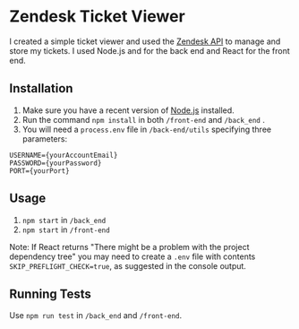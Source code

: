 # Zendesk Ticket Viewer

I created a simple ticket viewer and used the [Zendesk API](https://developer.zendesk.com/api-reference/ticketing/tickets/tickets/) to manage and store my tickets. I used Node.js and for the back end and React for the front end. 

## Installation

1. Make sure you have a recent version of [Node.js](https://nodejs.org/en/) installed.
2. Run the command ```npm install``` in both ```/front-end``` and ```/back_end``` .
3. You will need a ```process.env``` file in ```/back-end/utils``` specifying three parameters:

```
USERNAME={yourAccountEmail}
PASSWORD={yourPassword}
PORT={yourPort}
```

## Usage

1. ```npm start``` in ```/back_end``` 
2. ```npm start``` in ```/front-end```

Note: If React returns "There might be a problem with the project dependency tree" you may need to create a ```.env``` file with contents ```SKIP_PREFLIGHT_CHECK=true```, as suggested in the console output.

## Running Tests
Use ```npm run test``` in ```/back_end``` and ```/front-end```.
